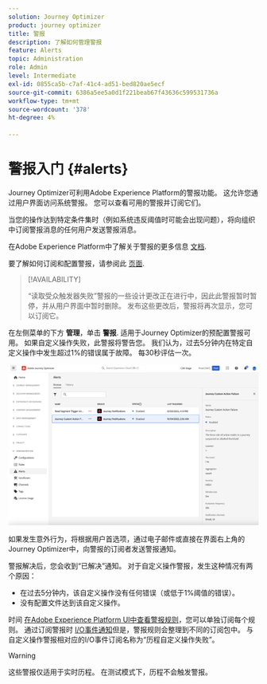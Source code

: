 ```yaml
---
solution: Journey Optimizer
product: journey optimizer
title: 警报
description: 了解如何管理警报
feature: Alerts
topic: Administration
role: Admin
level: Intermediate
exl-id: 0855ca5b-c7af-41c4-ad51-bed820ae5ecf
source-git-commit: 6386a5ee5a0d1f221beab67f43636c599531736a
workflow-type: tm+mt
source-wordcount: '378'
ht-degree: 4%

---
```


# 警报入门 {#alerts}

Journey Optimizer可利用Adobe Experience Platform的警报功能。 这允许您通过用户界面访问系统警报。 您可以查看可用的警报并订阅它们。

当您的操作达到特定条件集时（例如系统违反阈值时可能会出现问题），将向组织中订阅警报消息的任何用户发送警报消息。

<!--These messages can repeat over a pre-defined time interval until the alert has been resolved.-->

在Adobe Experience Platform中了解关于警报的更多信息 [文档](https://experienceleague.adobe.com/docs/experience-platform/observability/alerts/overview.html?lang=zh-Hans).

要了解如何订阅和配置警报，请参阅此 [页面](https://experienceleague.adobe.com/docs/experience-platform/observability/alerts/ui.html).

>[!AVAILABILITY]
>
>“读取受众触发器失败”警报的一些设计更改正在进行中，因此此警报暂时暂停，并从用户界面中暂时删除。 发布这些更改后，警报将再次显示，您可以订阅它。

在左侧菜单的下方 **管理**，单击 **警报**. 适用于Journey Optimizer的预配置警报可用。 如果自定义操作失败，此警报将警告您。 我们认为，过去5分钟内在特定自定义操作中发生超过1%的错误属于故障。 每30秒评估一次。

![](assets/alerts-custom-action.png)


<!--A pre-configured alert for Journey Optimizer is available. This alert will warn you if a read segment node has not processed any profile during the defined time frame.

![](assets/alerts1.png)-->

如果发生意外行为，将根据用户首选项，通过电子邮件或直接在界面右上角的Journey Optimizer中，向警报的订阅者发送警报通知。

警报解决后，您会收到“已解决”通知。 对于自定义操作警报，发生这种情况有两个原因：
* 在过去5分钟内，该自定义操作没有任何错误（或低于1%阈值的错误）。
* 没有配置文件达到该自定义操作。

时间 [在Adobe Experience Platform UI中查看警报规则](https://experienceleague.adobe.com/docs/experience-platform/observability/alerts/ui.html)，您可以单独订阅每个规则。 通过订阅警报时 [I/O事件通知](https://experienceleague.adobe.com/docs/experience-platform/observability/alerts/subscribe.html)但是，警报规则会整理到不同的订阅包中。 与自定义操作警报相对应的I/O事件订阅名称为“历程自定义操作失败”。

<!--The I/O event subscription name corresponding to the Read segment alert is: "Journey read segment Delays, Failures and Errors".-->

>[!WARNING]
>
>这些警报仅适用于实时历程。 在测试模式下，历程不会触发警报。

